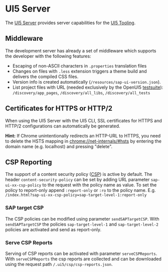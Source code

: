 # UI5 Server
The [UI5 Server](https://github.com/SAP/ui5-server) provides server capabilities for the [UI5 Tooling](https://github.com/SAP/ui5-tooling).

## Middleware
The development server has already a set of middleware which supports the developer with the following features:

* Escaping of non-ASCII characters in `.properties` translation files
* Changes on files with `.less` extension triggers a theme build and delivers the compiled CSS files.
* Version info is created automatically (`/resources/sap-ui-version.json`).
* List project files with URL (needed exclusively by the OpenUI5 [testsuite](https://github.com/SAP/openui5/tree/master/src/testsuite)): `/discovery/app_pages`, `/discovery/all_libs`, `/discovery/all_tests`

## Certificates for HTTPS or HTTP/2
When using the UI5 Server with the UI5 CLI, SSL certificates for HTTPS and HTTP/2 configurations can automatically be generated.

**Hint:** If Chrome unintentionally redirects an HTTP-URL to HTTPS, you need to delete the HSTS mapping in [chrome://net-internals/#hsts](chrome://net-internals/#hsts) by entering the domain name (e.g. localhost) and pressing "delete".

## CSP Reporting
The support of a content security policy ([CSP](https://www.w3.org/TR/CSP/)) is active by default.
The header `content-security-policy` can be set by adding URL parameter `sap-ui-xx-csp-policy` to the request with the policy name as value.
To set the policy to report-only append `:report-only` or `:ro` to the policy name.
E.g. `/index.html?sap-ui-xx-csp-policy=sap-target-level-1:report-only`


### SAP target CSP
The CSP policies can be modified using parameter `sendSAPTargetCSP`.
With `sendSAPTargetCSP` the policies `sap-target-level-1` and `sap-target-level-2` policies are activated and send as report-only.


### Serve CSP Reports
Serving of CSP reports can be activated with parameter `serveCSPReports`.
With `serveCSPReports` the csp reports are collected and can be downloaded using the request path `/.ui5/csp/csp-reports.json`.